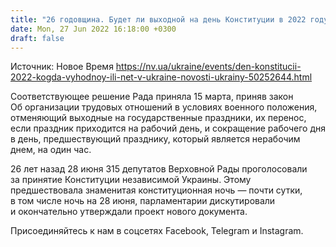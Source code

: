 ```yaml
---
title: "26 годовщина. Будет ли выходной на день Конституции в 2022 году"
date: Mon, 27 Jun 2022 16:18:00 +0300
draft: false
---
```

Источник: Новое Время https://nv.ua/ukraine/events/den-konstitucii-2022-kogda-vyhodnoy-ili-net-v-ukraine-novosti-ukrainy-50252644.html


 Соответствующее решение Рада приняла 15 марта, приняв закон Об организации трудовых отношений в условиях военного положения, отменяющий выходные на государственные праздники, их перенос, если праздник приходится на рабочий день, и сокращение рабочего дня в день, предшествующий празднику, который является нерабочим днем, на один час.

26 лет назад 28 июня 315 депутатов Верховной Рады проголосовали за принятие Конституции независимой Украины. Этому предшествовала знаменитая конституционная ночь — почти сутки, в том числе ночь на 28 июня, парламентарии дискутировали и окончательно утверждали проект нового документа.



Присоединяйтесь к нам в соцсетях Facebook, Telegram и Instagram.
